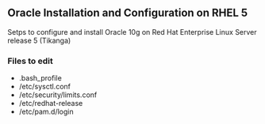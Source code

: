 ## Oracle Installation and Configuration on RHEL 5 ##
Setps to configure and install Oracle 10g on Red Hat Enterprise Linux Server release 5 (Tikanga)
### Files to edit
- .bash_profile
- /etc/sysctl.conf
- /etc/security/limits.conf
- /etc/redhat-release
- /etc/pam.d/login